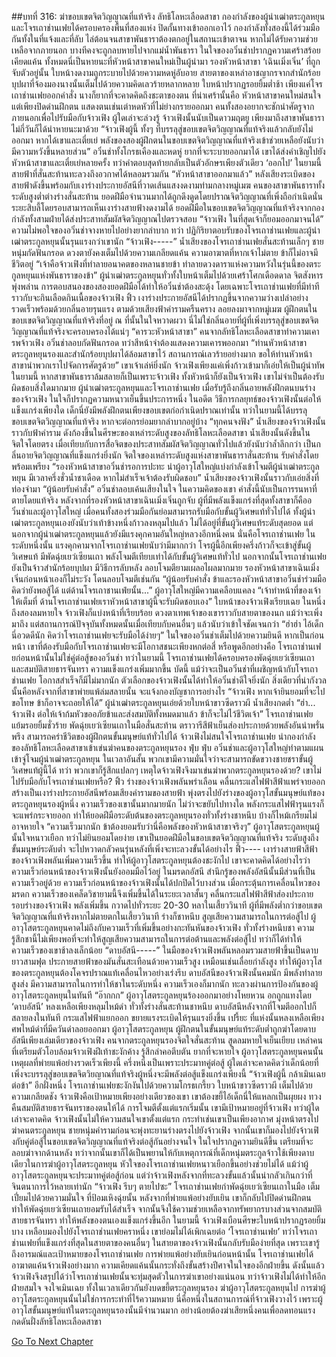 ##บทที่ 316: ฆ่าขอบเขตจิตวิญญาณที่แท้จริง
ลัทธิโลหะเลือดสาขา
กองกำลังของผู้นำเฒ่าตระกูลหยุนและโจรเถาช่านเฟยได้ครอบครองพื้นที่สองแห่ง ปิดกั้นทางเข้าออกเอาไว้
กองกำลังทั้งสองนี้ได้ร่วมมือกันทั้งในที่แจ้งและที่ลับ ไล่ต้อนจนสาขาพันธาราต้องตกอยู่ในสถานะเข้าตาจน
หากไม่ได้รับความช่วยเหลือจากภายนอก บางทีคงจะถูกลบหายไปจากแม่น้ำพันธารา
ในใจของอวิ๋นช่าปรากฏความเศร้าสร้อยเคียดแค้น ทั้งหมดนี่เป็นหายนะที่หัวหน้าสาขาคนใหม่เป็นผู้นำมา
รองหัวหน้าสาขา ‘เฉินเมิ่งเจิ่น’ ที่ถูกจับตัวอยู่นั้น ใบหน้างดงามถูกระบายไปด้วยความหดหู่อับอาย สายตาของเหล่าอาชญากรจากสำนักร้อยบุปผาที่จ้องมองนางนั้นเต็มไปด้วยความคิดเลวร้ายหลากหลาย ใบหน้าปรากฏรอยยิ้มต่ำช้า
เพียงแค่โจรเถาช่านเฟยออกคำสั่ง นางก็ยากที่จะคาดคิดถึงชะตาของตน
ที่น่าเศร้านั้นคือ หัวหน้าสาขาคนใหม่สนใจแต่เพียงปิดด่านฝึกตน แสดงตนเช่นเต่าหดหัวที่ไม่ย่างกรายออกมา
คนทั้งสองอยากจะชักนำศัตรูจากภายนอกเพื่อไปรับมือกับจ้าวเฟิง
ผู้ใดเล่าจะล่วงรู้ จ้าวเฟิงนั้นนับเป็นดาวมฤตยู เพียงมาถึงสาขาพันธาราไม่กี่วันก็ได้นำหายนะมาด้วย
“จ้าวเฟิงผู้นี้ ทั้งๆ ที่บรรลุสู่ขอบเขตจิตวิญญาณที่แท้จริงแล้วกลับยังไม่ออกมา หากได้เขาและเตี๋ยเย่ พลังของสองผู้ฝึกตนในขอบเขตจิตวิญญาณที่แท้จริงเข้าช่วยเหลือยังนับว่ามีความหวังขึ้นหลายส่วน”
อวิ๋นช่าทั้งโกรธเคืองและหดหู่ ยากที่จะระบายออกมาได้
เขาได้ส่งคำเชิญไปยังหัวหน้าสาขาและเตี๋ยเย่หลายครั้ง ทว่าคำตอบสุดท้ายกลับเป็นตัวอักษรเพียงตัวเดียว ‘ออกไป’
ในยามนี้ สายฟ้าที่สั่นสะท้านทะลวงถึงอวกาศได้หลอมรวมกัน
“หัวหน้าสาขาออกมาแล้ว”
หลังเสียงระเบิดของสายฟ้าดังขึ้นพร้อมกับเงาร่างประกายอัสนีที่วาดเส้นแสงงดงามท่ามกลางหมู่เมฆ
คนของสาขาพันธาราทั้งระดับสูงต่ำต่างร่างสั่นสะท้าน ยอดฝีมือจำนวนมากได้ถูกดึงดูดโดยปราณจิตวิญญาณที่เพิ่งถือกำเนิดนั่น
ระยะสิบลี้โดยรอบสามารถเห็นเงาร่างสายฟ้างดงามได้
ยอดฝีมือในขอบเขตจิตวิญญาณที่แท้จริงจากกองกำลังทั้งสามฝ่ายได้ส่งประสาทสัมผัสจิตวิญญาณไปตรวจสอบ
“จ้าวเฟิง ในที่สุดเจ้าก็ยอมออกมาจนได้”
ความไม่พอใจของอวิ๋นช่าจางหายไปอย่างยากลำบาก
ทว่า ปฏิกิริยาตอบรับของโจรเถาช่านเฟยและผู้นำเฒ่าตระกูลหยุนนั้นรุนแรงกว่าเขานัก
“จ้าวเฟิง-----”
น้ำเสียงของโจรเถาช่านเฟยสั่นสะท้านเล็กๆ ชายหนุ่มกัดฟันกรอด ดวงตายังคงเต็มไปด้วยความเกลียดแค้น ความอาฆาตที่หากเจ้าไม่ตาย ข้าก็ไม่อาจมีชีวิตอยู่
“เจ้าคือจ้าวเฟิงที่ทำลายอนาคตของหลานชายข้า ทำลายดวงดาราแห่งความหวังในรุ่นนี้ของตระกูลหยุนแห่งพันธาราของข้า”
ผู้นำเฒ่าตระกูลหยุนทั่วทั้งใบหน้าเต็มไปด้วยเศร้าโศกเดือดดาล จิตสังหารพุ่งพล่าน
การตอบสนองของสองยอดฝีมือได้ทำให้อวิ๋นช่าต้องสะดุ้ง
โดยเฉพาะโจรเถาช่านเฟยที่มีท่าทีราวกับจะกินเลือดกินเนื้อของจ้าวเฟิง
ฟิ้ว
เงาร่างประกายอัสนีได้ปรากฏขึ้นจากความว่างเปล่าอย่างรวดเร็วพร้อมด้วยกลิ่นอายรุนแรง ตามด้วยเสียงฟ้าคำรามครืนคราง ลอยลงมาจากหมู่เมฆ
ผู้ฝึกตนในขอบเขตจิตวิญญาณที่แท้จริงที่อยู่ ณ ที่นั้นในใจหวาดผวา นี่ไม่ใช่กลิ่นอายที่ผู้ที่เพิ่งบรรลุสู่ขอบเขตจิตวิญญาณที่แท้จริงจะครอบครองได้แน่ๆ
“คารวะหัวหน้าสาขา”
คนจากลัทธิโลหะเลือดสาขาทำความเคารพจ้าวเฟิง
อวิ๋นช่าลอบกัดฟันกรอด ทว่าสีหน้าจำต้องแสดงความเคารพออกมา  “ท่านหัวหน้าสาขา ตระกูลหยุนรองและสำนักร้อยบุปผาได้ล้อมสาขาไว้ สถานการณ์เลวร้ายอย่างมาก ขอให้ท่านหัวหน้าสาขานำพวกเราไปจัดการศัตรูด้วย”
เขาเจ้าเล่ห์ยิ่งนัก จ้าวเฟิงเพียงแค่เพิ่งก้าวเข้ามาก็เอ่ยให้เป็นผู้นำทัพ
ในยามนี้ หากสาขาพันธาราล้มสลายก็เป็นเพราะจ้าวเฟิง ทั้งหัวหน้าก็ยังเป็นจ้าวเฟิง เขาไม่จำเป็นต้องรับผิดชอบสิ่งใดมากมาย
ผู้นำเฒ่าตระกูลหยุนและโจรเถาช่านเฟย เมื่อรับรู้ถึงกลิ่นอายพลังฝึกตนบนร่างของจ้าวเฟิง ในใจก็ปรากฏความหนาวเย็นขึ้นประการหนึ่ง
ในอดีต วิธีการกลยุทธ์ของจ้าวเฟิงนั้นต่อให้แข็งแกร่งเพียงใด เด็กนี่ยังมีพลังฝึกตนเพียงขอบเขตก่อกำเนิดปราณเท่านั้น ทว่าในยามนี้ได้บรรลุขอบเขตจิตวิญญาณที่แท้จริง หากจะต่อกรย่อมยากลำบากอยู่บ้าง
“ทุกคนจงฟัง”
น้ำเสียงของจ้าวเฟิงนั้นราวกับฟ้าคำราม ดังก้องขึ้นในศีรษะของเหล่าระดับสูงของลัทธิโลหะเลือดสาขา
น้ำเสียงนั้นดังขึ้นในจิตใจโดยตรง เมื่อเทียบกับการสื่อจิตของประสาทสัมผัสจิตวิญญาณทั่วไปแล้วยังนับว่าล้ำลึกกว่า
เป็นกลิ่นอายจิตวิญญาณที่แข็งแกร่งยิ่งนัก
จิตใจของเหล่าระดับสูงแห่งสาขาพันธาราสั่นสะท้าน รับคำสั่งโดยพร้อมเพรียง
“รองหัวหน้าสาขาอวิ๋นช่ารอการปะทะ นำผู้อาวุโสใหญ่แบ่งกำลังเข้าโจมตีผู้นำเฒ่าตระกูลหยุน มีเวลาครึ่งชั่วน้ำชาเดือด หากไม่สำเร็จเจ้าต้องรับผิดชอบ”
น้ำเสียงของจ้าวเฟิงนั้นราวกับเอ่ยสิ่งที่ท่องจำมา
“ผู้น้อยรับคำสั่ง”
อวิ๋นช่าลอบเค้นเสียงในใจ ในความคิดของเขา คำสั่งนี้นับเป็นการรนหาที่ตายโดยแท้จริง
หลังจากที่รองหัวหน้าสาขาเฉินเมิ่งเจิ่นถูกจับ ผู้ที่มีพลังแข็งแกร่งที่สุดทั้งสาขาก็คืออวิ๋นช่าและผู้อาวุโสใหญ่ เมื่อคนทั้งสองร่วมมือกันย่อมสามารถรับมือกับขั้นผู้วิเศษแท้ทั่วไปได้ ทั้งผู้นำเฒ่าตระกูลหยุนเองยังนับว่าเท้าข้างหนึ่งก้าวลงหลุมไปแล้ว ไม่ได้อยู่ที่ขั้นผู้วิเศษแท้ระดับสุดยอด
แต่นอกจากผู้นำเฒ่าตระกูลหยุนแล้วยังมีแรงคุกคามอันใหญ่หลวงอีกหนึ่งคน
นั่นคือโจรเถาช่านเฟย
ในระดับหนึ่งนั้น แรงคุกคามจากโจรเถาช่านเฟยนับว่ามีมากกว่า
โจรผู้นี้อีกเพียงครึ่งก้าวก็จะเข้าสู่ขั้นผู้วิเศษแท้ มีพัดฉุ่ยเยว่เซียนเถา พลังโจมตีเทียบเท่าได้กับขั้นผู้วิเศษแท้ทั่วไป
นอกจากนั้นโจรเถาช่านเฟยยังเป็นจ้าวสำนักร้อยบุปผา มีวิธีการลับหลัง ลอบโจมตียามเผลอไผลมากมาย รองหัวหน้าสาขาเฉินเมิ่งเจิ่นก่อนหน้าเองก็ไม่ระวัง โดนลอบโจมตีเช่นกัน
“ผู้น้อยรับคำสั่ง ข้าและรองหัวหน้าสาขาอวิ๋นช่าร่วมมือคิดว่ายังพอสู้ได้ แต่ด้านโจรเถาชานเฟ่ยนั้น...”
ผู้อาวุโสใหญ่มีความเคลือบแคลง
“เจ้าทำหน้าที่ของเจ้าให้เต็มที่ ด้านโจรเถาช่านเฟยเราหัวหน้าสาขาผู้นี้จะรับผิดชอบเอง”
ใบหน้าของจ้าวเฟิงเรียบเฉย
ในหนึ่งถึงสองลมหายใจ จ้าวเฟิงก็แบ่งหน้าที่เรียบร้อย
ดวงตาเทพเจ้าของเขาราวกับสายตาของนก แม้ว่าจะเพิ่งมาถึง แต่สถานการณ์ปัจจุบันทั้งหมดนั้นเมื่อเทียบกับคนอื่นๆ แล้วนับว่าเข้าใจชัดเจนกว่า
“ฮ่าฮ่า ไอ้เด็กนี่อวดดีนัก คิดว่าโจรเถาช่านเฟยจะรับมือได้ง่ายๆ”
ในใจของอวิ๋นช่าเต็มไปด้วยความยินดี
หากเป็นก่อนหน้า เขาที่ต้องรับมือกับโจรเถาช่านเฟยจะมีโอกาสชนะเพียงหกต่อสี่
หรือพูดอีกอย่างคือ โจรเถาช่านเฟยก่อนหน้านั้นไม่ใช่คู่ต่อสู้ของอวิ๋นช่า
ทว่าในยามนี้ โจรเถาช่านเฟยได้ครอบครองพัดฉุ่ยเยว่เซียนเถาและสมบัติสายธารจันทรา ความแข็งแกร่งเพิ่มมากขึ้น
บัดนี้ แม้ว่าจะเป็นอวิ๋นช่าที่เผชิญหน้ากับโจรเถาช่านเฟย โอกาสสำเร็จก็มีไม่มากนัก
ตัวเลือกของจ้าวเฟิงนั้นได้ทำให้อวิ๋นช่าดีใจยิ่งนัก สิ่งเดียวที่น่ากังวลนั้นคือหลังจากที่สาขาพ่ายแพ้ล่มสลายนั้น จะแจ้งกองบัญชาการอย่างไร
“จ้าวเฟิง หากเจ้ายินยอมที่จะไปขอโทษ ข้าก็อาจจะถอยให้ได้”
ผู้นำเฒ่าตระกูลหยุนเอ่ยด้วยใบหน้าขาวซีดราวผี น้ำเสียงกดต่ำ
“ฮ่า... จ้าวเฟิง ต่อให้เจ้าก้มหัวขออภัยข้าและส่งสมบัติทั้งหมดมาแล้ว ข้าก็จะไม่ไว้ชีวิตเจ้า”
โจรเถาช่านเฟยแย้มรอยยิ้มชั่วร้าย พัดฉุ่ยเยว่เซียนเถาในมือสั่นสะท้าน ตราวารีสีฟ้าเย็นส่องประกายด้วยพลังอันน่าพรั่นพรึง สามารถคร่าชีวิตของผู้ฝึกตนขั้นมนุษย์แท้ทั่วไปได้
จ้าวเฟิงไม่สนใจโจรเถาช่านเฟย นำกองกำลังของลัทธิโลหะเลือดสาขาเข้าเข่นฆ่าคนของตระกูลหยุนรอง
ฟุ่บ ฟุ่บ
อวิ๋นช่าและผู้อาวุโสใหญ่ทำตามแผน เข้าจู่โจมผู้นำเฒ่าตระกูลหยุน
ในเวลาอันสั้น พวกเขามีความมั่นใจว่าจะสามารถขัดขวางชายชราขั้นผู้วิเศษแท้ผู้นี้ได้
ทว่า
พวกเขาก็รู้สึกแปลกๆ เหตุใดจ้าวเฟิงจึงมาเข่นฆ่าพวกตระกูลหยุนรองด้วย? เขาไม่ไปรับมือกับโจรเถาช่านเฟยหรือ?
ฟิ้ว
ร่างของจ้าวเฟิงพลันพร่าเลือน คลื่นกระแสไฟฟ้าสีฟ้าแพร่จายออก สร้างเป็นเงาร่างประกายอัสนีพร้อมเสียงคำรามของสายฟ้า พุ่งตรงไปยังร่างของผู้อาวุโสขั้นมนุษย์แท้ของตระกูลหยุนรองผู้หนึ่ง
ความเร็วของเขานั้นมากมายนัก ไม่ว่าจะขยับไปทางใด พลังกระแสไฟฟ้ารุนแรงก็จะแพร่กระจายออก ทำให้ยอดฝีมือระดับต้นของตระกูลหยุนรองทั่วทั้งร่างชาหนึบ บ้างก็ไหม้เกรียมไม่อาจหายใจ
“ความเร็วมากนัก ข้าต้องยอมรับว่านี่คือพลังของหัวหน้าสาขาจริงๆ”
ผู้อาวุโสตระกูลหยุนผู้นั้นใจหนาวเยือก ทว่าไม่ยินยอมโดยง่าย
เขาเป็นยอดฝีมือในขอบเขตจิตวิญญาณที่แท้จริง ระดับสูงถึงขั้นมนุษย์ระดับต่ำ จะไปหวาดกลัวคนรุ่นหลังที่เพิ่งจะทะลวงขั้นได้อย่างไร
ฟิ้ว----
เงาร่างสายฟ้าสีฟ้าของจ้าวเฟิงพลันเพิ่มความเร็วขึ้น ทำให้ผู้อาวุโสตระกูลหยุนต้องชะงักไป
เขาจะคาดคิดได้อย่างไรว่าความเร็วก่อนหน้าของจ้าวเฟิงนั้นยังออมมือไว้อยู่
ในมรดกอัสนี สำนึกรู้ของพลังอัสนีนั้นมีส่วนที่เป็นความเร็วอยู่ด้วย
ความเร็วก่อนหน้าของจ้าวเฟิงนั้นได้ปกปิดไว้บางส่วน เมื่อกระตุ้นการเคลื่อนไหวของมรดก ความเร็วของเคล็ดวิชายามนี้จึงเพิ่มขึ้นได้ในระยะเวลาสั้นๆ
คลื่นกระแสไฟฟ้าสีฟ้าส่องประกายรอบร่างของจ้าวเฟิง พลังเพิ่มขึ้น กวาดไปทั่วระยะ 20-30 หลาในเสี้ยววินาที ผู้ที่มีพลังต่ำกว่าขอบเขตจิตวิญญาณที่แท้จริงหากไม่ตายตกในเสี้ยววินาที ร่างก็ชาหนึบ สูญเสียความสามารถในการต่อสู้ไป
ผู้อาวุโสตระกูลหยุนคาดไม่ถึงกับความเร็วที่เพิ่มขึ้นอย่างกะทันหันของจ้าวเฟิง ทั่วทั้งร่างหนึบชา
ความรู้สึกชานี้ไม่เพียงพอที่จะทำให้สูญเสียความสามารถในการต่อต้านและพลังต่อสู้ไป ทว่าก็ได้ทำให้ความเร็วของเขาช้าลงเล็กน้อย
“ดาบอัสนี-----”
ในมือของจ้าวเฟิงพลันหลอมรวมสายฟ้าขึ้นเป็นดาบยาวสามฟุต ประกายสายฟ้าของมันสั่นสะเทือนด้วยความเร็วสูง เหมือนเช่นเลื่อยกำลังสูง ทำให้ผู้อาวุโสของตระกูลหยุนต้องโคจรปราณแท้เคลื่อนไหวอย่างเร่งรีบ
ดาบอัสนีของจ้าวเฟิงนั้นคมนัก มีพลังทำลายสูงส่ง มีความสามารถในการทำให้ชาในระดับหนึ่ง ความเร็วเองก็มากนัก ทะลวงผ่านการป้องกันของผู้อาวุโสตระกูลหยุนในทันที
“อ๊ากกก”
ผู้อาวุโสตระกูลหยุนร้องออกมาอย่างโหยหวน อกถูกแทงโดย ‘ดาบอัสนี’ หลงเหลือเพียงหลุมไหม้ดำ ทั่วทั้งร่างสั่นสะท้านชาหนึบ
ดาบอัสนีหลังจากที่โจมตีออกไปก็สลายลงในทันที กระแสไฟฟ้าแยกออก ขยายแรงระเบิดให้รุนแรงยิ่งขึ้น
เปรี้ยะ
ที่แห่งนั้นหลงเหลือเพียงศพไหม้ดำที่มีควันดำลอยออกมา
ผู้อาวุโสตระกูลหยุน ผู้ฝึกตนในขั้นมนุษย์แท้ระดับต่ำถูกฆ่าโดยดาบอัสนีเพียงเล่มเดียวของจ้าวเฟิง
คนจากตระกูลหยุนรองจิตใจสั่นสะท้าน สูดลมหายใจเย็นเยียบ
เหล่าคนที่เตรียมตัวโอบล้อมจ้าวเฟิงฝีเท้าชะงักค้าง รู้สึกลำคอตีบตัน ยากที่จะหายใจ
ผู้อาวุโสตระกูลหยุนคนนั้น เหตุผลที่พ่ายแพ้อย่างรวดเร็วเพียงนี้ ครึ่งหนึ่งเป็นเพราะประมาทคู่ต่อสู้
ผู้ใดเล่าจะคาดคิดว่าเด็กน้อยที่เพิ่งจะบรรลุสู่ขอบเขตจิตวิยญาณที่แท้จริงผู้หนึ่งจะมีพลังต่อสู้แข็งแกร่งเพียงนี้
“จ้าวเฟิงผู้นี้ กล้าเมินเฉยต่อข้า”
อีกฝั่งหนึ่ง โจรเถาช่านเฟยชะงักงันไปด้วยความโกรธเกรี้ยว ใบหน้าขาวซีดราวผี เต็มไปด้วยความเกลียดชัง
จ้าวเฟิงคือเป้าหมายเพียงอย่างเดียวของเขา เขาต้องขยี้ไอ้เด็กนี่ให้แหลกเป็นผุยผง ทวงคืนสมบัติสายธารจันทราของตนให้ได้
การโจมตีตั้งแต่แรกเริ่มนั้น เขามีเป้าหมายอยู่ที่จ้าวเฟิง
ทว่าผู้ใดเล่าจะคาดคิด จ้าวเฟิงนั้นไม่ให้ความสนใจเขาตั้งแต่แรก กระทำเช่นเขาเป็นเพียงอากาศ มุ่งหน้าตรงไปฆ่าคนตระกูลหยุน
ชายหนุ่มคำรามก่อนจะพุ่งทะยานร่างตรงไปยังจ้าวเฟิง
จากนั้นเขาก็มองไปยังจ้าวเฟิงกับคู่ต่อสู้ในขอบเขตจิตวิญญาณที่แท้จริงต่อสู้กันอย่างจนใจ ในใจปรากฏความยินดีขึ้น เตรียมที่จะลอบฆ่าจากด้านหลัง
ทว่าจากนั้นเขาก็ได้เป็นพยานให้กับเหตุการณ์ที่เด็กหนุ่มตระกูลจ้าวใช้เพียงดาบเดียวในการฆ่าผู้อาวุโสตระกูลหยุน
หัวใจของโจรเถาช่านเฟยหนาวเยือกขึ้นอย่างช่วยไม่ได้ แม้ว่าผู้อาวุโสตระกูลหยุนจะประมาทคู่ต่อสู้ก่อน แต่ว่าจ้าวเฟิงหลังจากที่ทะลวงขั้นแล้วนั้นน่ากลัวเกินกว่าที่จินตนาการไว้หลายเท่านัก
“จ้าวเฟิง รีบๆ ตายไปซะ”
โจรเถาช่านเฟยกำพัดฉุ่ยเยว่เซียนเถาในมือ เต็มเปี่ยมไปด้วยความมั่นใจ
ที่ป้อมเหิงฉุ่ยนั้น หลังจากที่พ่ายแพ้อย่างยับเยิน เขาก็กลับไปปิดด่านฝึกตน ทำให้พัดฉุ่ยเยว่เซียนเถายอมรับได้สำเร็จ จากนั้นจึงใช้ความช่วยเหลือจากทรัพยากรบางส่วนจากสมบัติสายธารจันทรา ทำให้พลังของตนเองแข็งแกร่งขึ้นอีก
ในยามนี้
จ้าวเฟิงเบือนศีรษะใบหน้าปรากฏรอยยิ้มบาง เหลือบมองไปยังโจรเถาช่านเฟยคราหนึ่ง
เขาย่อมไม่ได้เพิกเฉยต่อ ‘โจรเถาช่านเฟย’
ทว่าโจรเถาช่านเฟยที่แข็งแกร่งที่สุดในสายตาของคนอื่นๆ ในสายตาของจ้าวเฟิงนั้นกลับรับมือง่ายที่สุด
เพราะเขารู้ถึงอารมณ์และเป้าหมายของโจรเถาช่านเฟย
การพ่ายแพ้อย่างยับเยินก่อนหน้านั้น โจรเถาช่านเฟยได้อาฆาตแค้นจ้าวเฟิงอย่างมาก ความเคียดแค้นนั้นกระทั่งถึงขั้นสร้างปีศาจในใจของอีกฝ่ายขึ้น
ดังนั้นแล้ว
จ้าวเฟิงจึงสรุปได้ว่าโจรเถาช่านเฟยนั้นจะทุ่มสุดตัวในการฆ่าเขาอย่างแน่นอน
ทว่าจ้าวเฟิงไม่ได้ทำให้อีกฝ่ายสมใจ จงใจเมินเฉย ทั้งในเวลาเดียวกันยังบดขยี้ตระกูลหยุนรอง ฆ่าผู้อาวุโสตระกูลหยุนไป
การฆ่าผู้อาวุโสตระกูลหยุนนั้นไม่ใช่การกระทำที่ไร้ความหมาย นี่คือหนึ่งในสถานการณ์ที่จ้าวเฟิงวางไว้
เพราะผู้อาวุโสขั้นมนุษย์แท้ในตระกูลหยุนรองนั้นมีจำนวนมาก อย่างน้อยต้องฆ่าเสียหนึ่งคนเพื่อลดทอนแรงกดดันฝั่งลัทธิโลหะเลือดสาขา


[Go To Next Chapter]( ./96.md)